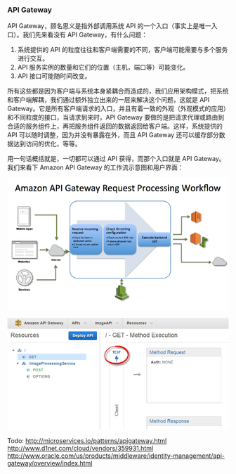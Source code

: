 ### API Gateway

API Gateway，顾名思义是指外部调用系统 API 的一个入口（事实上是唯一入口）。我们先来看没有 API Gateway，有什么问题：

1. 系统提供的 API 的粒度往往和客户端需要的不同，客户端可能需要与多个服务进行交互。
2. API 服务实例的数量和它们的位置（主机，端口等）可能变化。
3. API 接口可能随时间改变。

所有这些都是因为客户端与系统本身紧耦合而造成的，我们应用架构模式，把系统和客户端解耦，我们通过额外独立出来的一层来解决这个问题，这就是 API Gateway。它是所有客户端请求的入口，并且有着一致的外观（外观模式的应用）和不同粒度的接口，当请求到来时，API Gateway 要做的是把请求代理或路由到合适的服务组件上，再把服务组件返回的数据返回给客户端。这样，系统提供的 API 可以随时调整，因为并没有暴露在外，而且 API Gateway 还可以缓存部分数据达到访问的优化，等等。

用一句话概括就是，一切都可以通过 API 获得，而那个入口就是 API Gateway。我们来看下 Amazon API Gateway 的工作流示意图和用户界面：

![Amazon API Gateway Workflow](theAmazonAPIGatewayRqtProcWf.png)

![Amazon API Gateway UI](theAmazonAPIGatewayUI.jpg)

Todo:
http://microservices.io/patterns/apigateway.html
http://www.d1net.com/cloud/vendors/359931.html
http://www.oracle.com/us/products/middleware/identity-management/api-gateway/overview/index.html